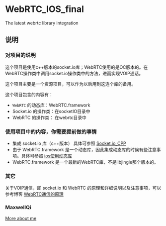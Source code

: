 # WebRTC_IOS_final
The latest webrtc library integration


## 说明

### 对项目的说明

这个项目是使用c++版本的socket.io库；WebRTC使用的是OC版本的。在WebRTC操作类中调用socket.io操作类中的方法，进而实现VOIP通话。

这个项目主要是一个资源项目，可以作为以后用到这连个库的备用。

这个项目包含的内容有：

* `WebRTC` 的动态库：WebRTC.framework
* Socket.io 的操作类：在socketIO目录中
* WebRTC 的操作类： 在webrtc目录中

### 使用项目中的内容，你需要提前做的事情

* 集成 socket.io 库（c++版本）  具体可参照 [Socket.io_CPP](https://github.com/MaxwellQi/Socket.io_CPP)
* 由于 WebRTC.framework 是一个动态库，因此集成动态库的时候有些注意事项。具体可参照 [ios使用动态库](http://foggry.com/blog/2014/06/12/wwdc2014zhi-iosshi-yong-dong-tai-ku/)
* WebRTC.framework 是一个最新的WebRTC库，不是libjingle那个版本的。


### 其它

关于VOIP通信，即 socket.io 和 WebRTC 的原理和详细说明以及注意事项，可以参考博客 [WebRTC通信的原理](https://github.com/MaxwellQi/summ-webrtc-knowledge)


### MaxwellQi

[More about me](https://maxwellqi.github.io/about-me/)